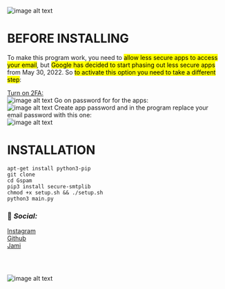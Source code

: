 
![image alt text](https://i.ibb.co/4p0r8pw/Untitled.png)

# BEFORE INSTALLING
To make this program work, you need to <mark>allow less secure apps to access your email</mark>, but <mark>Google has decided to start phasing out less secure apps</mark> from May 30, 2022. So <mark>to activate this option you need to take a different step</mark>:

[Turn on 2FA:<br />](https://myaccount.google.com/security?hl=it)
![image alt text](https://i.ibb.co/1rJKhvy/Screenshot-2022-06-15-19-01-37.png)
Go on password for for the apps:<br />
![image alt text](https://i.ibb.co/Pm274gV/Screenshot-2022-06-15-22-09-58.png)
Create app password and in the program replace your email password with this one:<br />
![image alt text](https://i.ibb.co/529XWKJ/download.png)
# INSTALLATION

	apt-get install python3-pip
	git clone
	cd Gspam
	pip3 install secure-smtplib
	chmod +x setup.sh && ./setup.sh
	python3 main.py

### 📱 _Social:_
[Instagram](https://instagram.com/katz.py/)<br />
[Github](https://github.com/redKatz/)<br />
[Jami](https://i.ibb.co/cXRSMQR/Screenshot-2022-06-15-16-11-19.png)
### ⠀
![image alt text](https://i.ibb.co/D1Bbb7v/Untitled.png)
